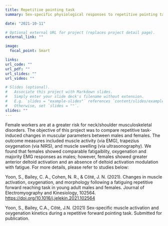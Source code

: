 ```yaml
---
title: Repetitive pointing task
summary: Sex-specific physiological responses to repetitive pointing task

date: "2021-10-11"

# Optional external URL for project (replaces project detail page).
external_link: ""

image:
  focal_point: Smart

links:
url_code: ""
url_pdf: ""
url_slides: ""
url_video: ""

# Slides (optional).
#   Associate this project with Markdown slides.
#   Simply enter your slide deck's filename without extension.
#   E.g. `slides = "example-slides"` references `content/slides/example-slides.md`.
#   Otherwise, set `slides = ""`.
slides: ""
---
```


Female workers are at a greater risk for neck/shoulder musculoskeletal disorders. The objective of this project was to compare repetitive task-induced changes in muscular parameters between males and females. The outcome measures included muscle activity (via EMG), trapezius oxygenation (via NIRS), and muscle swelling (via ultrasonography). We found that females showed comparable fatigaiblity, oxygenation and majority EMG responses as males; however, females showed greater anterior deltoid activation and an absence of deltoid activation modulation with fatigue. For more details, please refer to studies below:

Yoon, S., Bailey, C. A., Cohen, N. R., & Côté, J. N. (2021). Changes in muscle activation, oxygenation, and morphology following a fatiguing repetitive forward reaching task in young adult males and females. Journal of Electromyography and Kinesiology, 102564. https://doi.org/10.1016/j.jelekin.2021.102564

Yoon, S., Bailey, C.A., Côté, J.N. (2021) Sex-specific muscle activation and oxygenation kinetics during a repetitive forward pointing task. Submitted for publication.